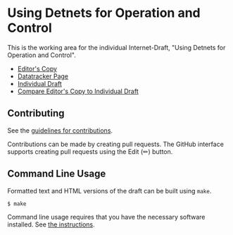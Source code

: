 # Using Detnets for Operation and Control

This is the working area for the individual Internet-Draft, "Using Detnets for Operation and Control".

* [Editor's Copy](https://kiranmak.github.io/draft-detnet-ocn/#go.draft-km-detnet-for-ocn.html)
* [Datatracker Page](https://datatracker.ietf.org/doc/draft-km-detnet-for-ocn)
* [Individual Draft](https://datatracker.ietf.org/doc/html/draft-km-detnet-for-ocn)
* [Compare Editor's Copy to Individual Draft](https://kiranmak.github.io/draft-detnet-ocn/#go.draft-km-detnet-for-ocn.diff)


## Contributing

See the
[guidelines for contributions](https://github.com/kiranmak/draft-detnet-ocn/blob/main/CONTRIBUTING.md).

Contributions can be made by creating pull requests.
The GitHub interface supports creating pull requests using the Edit (✏) button.


## Command Line Usage

Formatted text and HTML versions of the draft can be built using `make`.

```sh
$ make
```

Command line usage requires that you have the necessary software installed.  See
[the instructions](https://github.com/martinthomson/i-d-template/blob/main/doc/SETUP.md).

